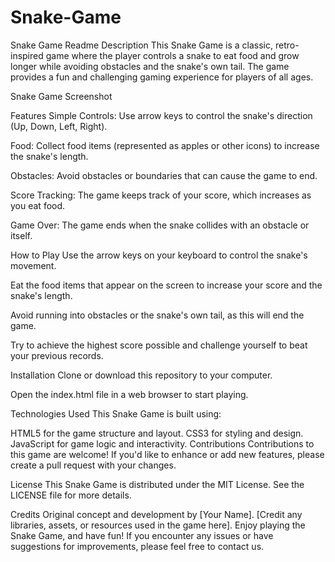# Snake-Game
Snake Game Readme
Description
This Snake Game is a classic, retro-inspired game where the player controls a snake to eat food and grow longer while avoiding obstacles and the snake's own tail. The game provides a fun and challenging gaming experience for players of all ages.

Snake Game Screenshot

Features
Simple Controls: Use arrow keys to control the snake's direction (Up, Down, Left, Right).

Food: Collect food items (represented as apples or other icons) to increase the snake's length.

Obstacles: Avoid obstacles or boundaries that can cause the game to end.

Score Tracking: The game keeps track of your score, which increases as you eat food.

Game Over: The game ends when the snake collides with an obstacle or itself.

How to Play
Use the arrow keys on your keyboard to control the snake's movement.

Eat the food items that appear on the screen to increase your score and the snake's length.

Avoid running into obstacles or the snake's own tail, as this will end the game.

Try to achieve the highest score possible and challenge yourself to beat your previous records.

Installation
Clone or download this repository to your computer.

Open the index.html file in a web browser to start playing.

Technologies Used
This Snake Game is built using:

HTML5 for the game structure and layout.
CSS3 for styling and design.
JavaScript for game logic and interactivity.
Contributions
Contributions to this game are welcome! If you'd like to enhance or add new features, please create a pull request with your changes.

License
This Snake Game is distributed under the MIT License. See the LICENSE file for more details.

Credits
Original concept and development by [Your Name].
[Credit any libraries, assets, or resources used in the game here].
Enjoy playing the Snake Game, and have fun! If you encounter any issues or have suggestions for improvements, please feel free to contact us.
